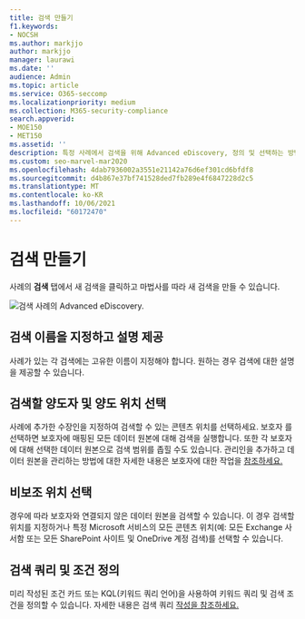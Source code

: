 ```yaml
---
title: 검색 만들기
f1.keywords:
- NOCSH
ms.author: markjjo
author: markjjo
manager: laurawi
ms.date: ''
audience: Admin
ms.topic: article
ms.service: O365-seccomp
ms.localizationpriority: medium
ms.collection: M365-security-compliance
search.appverid:
- MOE150
- MET150
ms.assetid: ''
description: 특정 사례에서 검색을 위해 Advanced eDiscovery, 정의 및 선택하는 방법에 대해 자세히 알아보습니다.
ms.custom: seo-marvel-mar2020
ms.openlocfilehash: 4dab7936002a3551e21142a76d6ef301cd6bfdf8
ms.sourcegitcommit: d4b867e37bf741528ded7fb289e4f6847228d2c5
ms.translationtype: MT
ms.contentlocale: ko-KR
ms.lasthandoff: 10/06/2021
ms.locfileid: "60172470"
---
```

# <a name="create-a-search"></a>검색 만들기

사례의 **검색** 탭에서 새 검색을 클릭하고 마법사를  따라 새 검색을 만들 수 있습니다.

![검색 사례의 Advanced eDiscovery.](../media/AeDSearch1.png)

## <a name="name-the-search-and-give-it-a-description"></a>검색 이름을 지정하고 설명 제공

사례가 있는 각 검색에는 고유한 이름이 지정해야 합니다. 원하는 경우 검색에 대한 설명을 제공할 수 있습니다. 

## <a name="choose-the-custodians-and-custodial-locations-to-search"></a>검색할 양도자 및 양도 위치 선택

사례에 추가한 수장인을 지정하여 검색할 수 있는 콘텐츠 위치를 선택하세요. 보호자 를 선택하면 보호자에 매핑된 모든 데이터 원본에 대해 검색을 실행합니다. 또한 각 보호자에 대해 선택한 데이터 원본으로 검색 범위를 좁힐 수도 있습니다. 관리인을 추가하고 데이터 원본을 관리하는 방법에 대한 자세한 내용은 보호자에 대한 작업을 [참조하세요.](managing-custodians.md)

## <a name="choose-non-custodial-locations"></a>비보조 위치 선택

경우에 따라 보호자와 연결되지 않은 데이터 원본을 검색할 수 있습니다. 이 경우 검색할 위치를 지정하거나 특정 Microsoft 서비스의 모든 콘텐츠 위치(예: 모든 Exchange 사서함 또는 모든 SharePoint 사이트 및 OneDrive 계정 검색)를 선택할 수 있습니다.

## <a name="define-the-search-query-and-conditions"></a>검색 쿼리 및 조건 정의

미리 작성된 조건 카드 또는 KQL(키워드 쿼리 언어)을 사용하여 키워드 쿼리 및 검색 조건을 정의할 수 있습니다. 자세한 내용은 검색 쿼리 [작성을 참조하세요.](building-search-queries.md)
